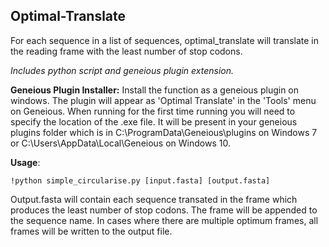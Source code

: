 ## Optimal-Translate
For each sequence in a list of sequences, optimal_translate will translate in the reading frame with the least number of stop codons.

_Includes python script and geneious plugin extension._

**Geneious Plugin Installer:** Install the function as a geneious plugin on windows. The plugin will appear as 'Optimal Translate' in the 'Tools' menu on Geneious. When running for the first time running you will need to specify the location of the .exe file. It will be present in your geneious plugins folder which is in C:\ProgramData\Geneious\plugins on Windows 7 or C:\Users\AppData\Local\Geneious on Windows 10. 


**Usage**: 
```shell 
!python simple_circularise.py [input.fasta] [output.fasta] 
```
Output.fasta will contain each sequence transated in the frame which produces the least number of stop codons. The frame will be appended to the sequence name. In cases where there are multiple optimum frames, all frames will be written to the output file. 
